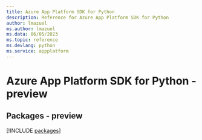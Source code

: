 ```yaml
---
title: Azure App Platform SDK for Python
description: Reference for Azure App Platform SDK for Python
author: lmazuel
ms.author: lmazuel
ms.data: 06/05/2023
ms.topic: reference
ms.devlang: python
ms.service: appplatform
---
```

# Azure App Platform SDK for Python - preview
## Packages - preview
[!INCLUDE [packages](app-platform-index.md)]